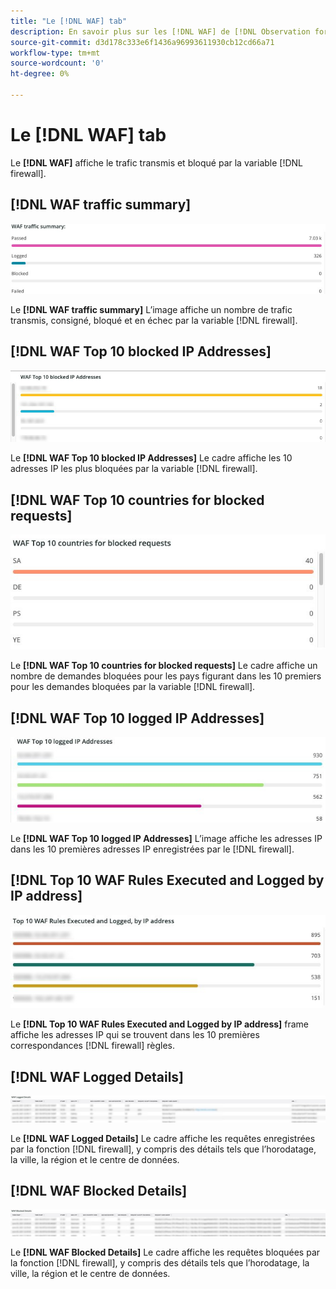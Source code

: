 ```yaml
---
title: "Le [!DNL WAF] tab"
description: En savoir plus sur les [!DNL WAF] de [!DNL Observation for Adobe Commerce].
source-git-commit: d3d178c333e6f1436a96993611930cb12cd66a71
workflow-type: tm+mt
source-wordcount: '0'
ht-degree: 0%

---
```


# Le [!DNL WAF] tab

Le **[!DNL WAF]** affiche le trafic transmis et bloqué par la variable [!DNL firewall].

## [!DNL WAF traffic summary]

![Synthèse du trafic WAF](../../assets/tools/observation-for-adobe-commerce/waf-1.png)

Le **[!DNL WAF traffic summary]** L’image affiche un nombre de trafic transmis, consigné, bloqué et en échec par la variable [!DNL firewall].

## [!DNL WAF Top 10 blocked IP Addresses]

![10 premières adresses IP bloquées par WAF](../../assets/tools/observation-for-adobe-commerce/waf-2.png)

Le **[!DNL WAF Top 10 blocked IP Addresses]** Le cadre affiche les 10 adresses IP les plus bloquées par la variable [!DNL firewall].

## [!DNL WAF Top 10 countries for blocked requests]

![Les 10 premiers pays du WAF pour les demandes bloquées](../../assets/tools/observation-for-adobe-commerce/waf-3.jpg)

Le **[!DNL WAF Top 10 countries for blocked requests]** Le cadre affiche un nombre de demandes bloquées pour les pays figurant dans les 10 premiers pour les demandes bloquées par la variable [!DNL firewall].

## [!DNL WAF Top 10 logged IP Addresses]

![10 premières adresses IP enregistrées WAF](../../assets/tools/observation-for-adobe-commerce/waf-4.jpg)

Le **[!DNL WAF Top 10 logged IP Addresses]** L’image affiche les adresses IP dans les 10 premières adresses IP enregistrées par le [!DNL firewall].

## [!DNL Top 10 WAF Rules Executed and Logged by IP address]

![Les 10 premières règles WAF exécutées et consignées par adresse IP](../../assets/tools/observation-for-adobe-commerce/waf-5.jpg)

Le **[!DNL Top 10 WAF Rules Executed and Logged by IP address]** frame affiche les adresses IP qui se trouvent dans les 10 premières correspondances [!DNL firewall] règles.

## [!DNL WAF Logged Details]

![Détails consignés WAF](../../assets/tools/observation-for-adobe-commerce/waf-6.jpg)

Le **[!DNL WAF Logged Details]** Le cadre affiche les requêtes enregistrées par la fonction [!DNL firewall], y compris des détails tels que l’horodatage, la ville, la région et le centre de données.

## [!DNL WAF Blocked Details]

![Informations bloquées par le WAF](../../assets/tools/observation-for-adobe-commerce/waf-7.jpg)

Le **[!DNL WAF Blocked Details]** Le cadre affiche les requêtes bloquées par la fonction [!DNL firewall], y compris des détails tels que l’horodatage, la ville, la région et le centre de données.
